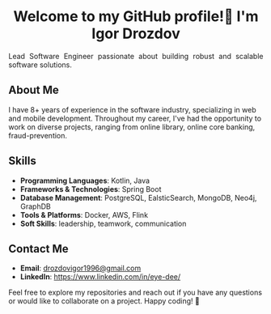 <h1 align="center">Welcome to my GitHub profile!👋 I'm Igor Drozdov</h1>
<p style="text-align: justify">Lead Software Engineer passionate about building robust and scalable software solutions. </p>

## About Me

I have 8+ years of experience in the software industry, specializing in web and mobile development. 
Throughout my career, I've had the opportunity to work on diverse projects, ranging from online library, online core banking, fraud-prevention.

## Skills

- **Programming Languages**: Kotlin, Java
- **Frameworks & Technologies**: Spring Boot
- **Database Management**: PostgreSQL, EalsticSearch, MongoDB, Neo4j, GraphDB
- **Tools & Platforms**: Docker, AWS, Flink
- **Soft Skills**: leadership, teamwork, communication

## Contact Me

- **Email**: drozdovigor1996@gmail.com
- **LinkedIn**: https://www.linkedin.com/in/eye-dee/

Feel free to explore my repositories and reach out if you have any questions or would like to collaborate on a project. Happy coding! 🚀
